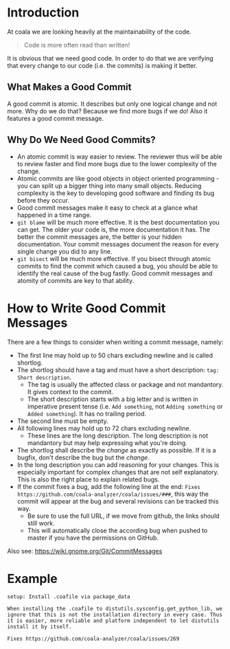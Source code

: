 # Introduction

At coala we are looking heavily at the maintainability of the code.

> Code is more often read than written!

It is obvious that we need good code. In order to do that we are verifying that
every change to our code (i.e. the commits) is making it better.

## What Makes a Good Commit

A good commit is atomic. It describes but only one logical change and not more.
Why do we do that? Because we find more bugs if we do! Also it features a good
commit message.

## Why Do We Need Good Commits?

 * An atomic commit is way easier to review. The reviewer thus will be able
   to review faster and find more bugs due to the lower complexity of the
   change.
 * Atomic commits are like good objects in object oriented programming - you
   can split up a bigger thing into many small objects. Reducing complexity is
   the key to developing good software and finding its bug before they occur.
 * Good commit messages make it easy to check at a glance what happened in a
   time range.
 * `git blame` will be much more effective. It is the best documentation you
   can get. The older your code is, the more documentation it has. The better
   the commit messages are, the better is your hidden documentation. Your
   commit messages document the reason for every single change you did to any
   line.
 * `git bisect` will be much more effective. If you bisect through atomic
   commits to find the commit which caused a bug, you should be able to
   identify the real cause of the bug fastly. Good commit messages and
   atomity of commits are key to that ability.

# How to Write Good Commit Messages

There are a few things to consider when writing a commit message, namely:

 * The first line may hold up to 50 chars excluding newline and is called
   shortlog.
 * The shortlog should have a tag and must have a short description:
   `tag: Short description`.
   * The tag is usually the affected class or package and not mandantory. It
     gives context to the commit.
   * The short description starts with a big letter and is written in
     imperative present tense (i.e. `Add something`, not `Adding something` or
     `Added something`). It has no trailing period.
 * The second line must be empty.
 * All following lines may hold up to 72 chars excluding newline.
   * These lines are the long description. The long description is not
     mandantory but may help expressing what you're doing.
 * The shortlog shall describe the _change_ as exactly as possible. If it
   is a bugfix, don't describe the bug but the _change_.
 * In the long description you can add reasoning for your changes. This is 
   especially important for complex changes that are not self explanatory. This
   is also the right place to explain related bugs.
 * If the commit fixes a bug, add the following line at the end:
   `Fixes https://github.com/coala-analyzer/coala/issues/###`, this way the
   commit will appear at the bug and several revisions can be tracked this way.
   * Be sure to use the full URL, if we move from github, the links should
     still work.
   * This will automatically close the according bug when pushed to master if
     you have the permissions on GitHub.

Also see: https://wiki.gnome.org/Git/CommitMessages

# Example

```
setup: Install .coafile via package_data

When installing the .coafile to distutils.sysconfig.get_python_lib, we
ignore that this is not the installation directory in every case. Thus
it is easier, more reliable and platform independent to let distutils
install it by itself.

Fixes https://github.com/coala-analyzer/coala/issues/269
```
